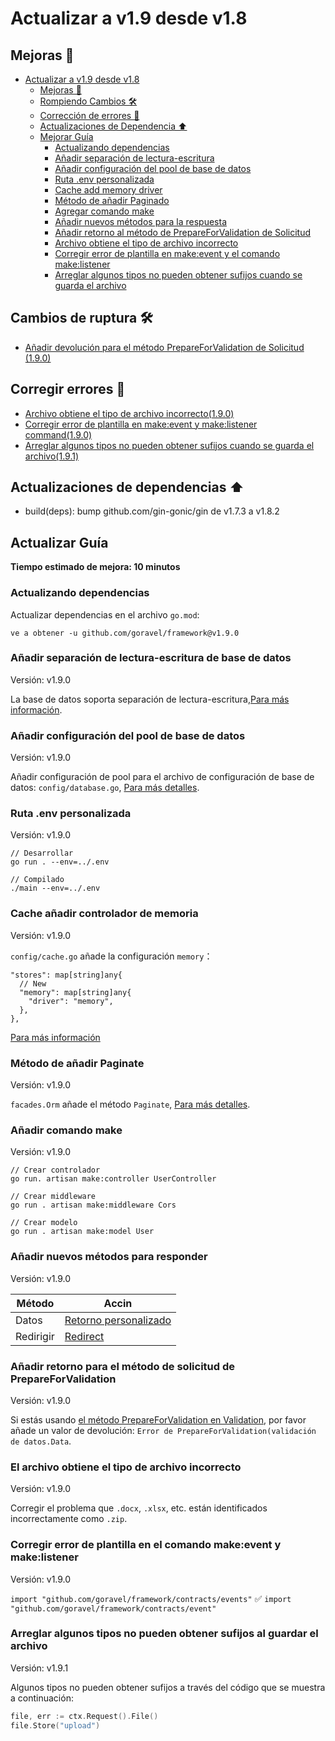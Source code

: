 # Actualizar a v1.9 desde v1.8

## Mejoras 🚀

- [Actualizar a v1.9 desde v1.8](#upgrading-to-v19-from-v18)
  - [Mejoras 🚀](#enhancements-)
  - [Rompiendo Cambios 🛠️](#breaking-changes-)
  - [Corrección de errores 🐛](#bug-fixes-)
  - [Actualizaciones de Dependencia ⬆️](#dependency-updates-️)
  - [Mejorar Guía](#upgrade-guide)
    - [Actualizando dependencias](#updating-dependencies)
    - [Añadir separación de lectura-escritura](#add-database-read-write-separation)
    - [Añadir configuración del pool de base de datos](#add-database-pool-configuration)
    - [Ruta .env personalizada](#custom-env-path)
    - [Cache add memory driver](#cache-add-memory-driver)
    - [Método de añadir Paginado](#orm-add-paginate-method)
    - [Agregar comando make ](#add-make-command)
    - [Añadir nuevos métodos para la respuesta](#add-new-methods-for-response)
    - [Añadir retorno al método de PrepareForValidation de Solicitud](#add-return-for-request-prepareforvalidation-method)
    - [Archivo obtiene el tipo de archivo incorrecto](#file-gets-the-wrong-file-type)
    - [Corregir error de plantilla en make:event y el comando make:listener](#fix-template-error-on-makeevent-and-makelistener-command)
    - [Arreglar algunos tipos no pueden obtener sufijos cuando se guarda el archivo](#fix-some-types-cannot-obtain-suffixes-when-save-file)

## Cambios de ruptura 🛠️

- [Añadir devolución para el método PrepareForValidation de Solicitud (1.9.0)](#add-return-for-request-prepareforvalidation-method)

## Corregir errores 🐛

- [Archivo obtiene el tipo de archivo incorrecto(1.9.0)](#file-gets-the-wrong-file-type)
- [Corregir error de plantilla en make:event y make:listener command(1.9.0)](#fix-template-error-on-make-event-and-make-listener-command)
- [Arreglar algunos tipos no pueden obtener sufijos cuando se guarda el archivo(1.9.1)](#fix-some-types-cannot-obtain-suffixes-when-save-file)

## Actualizaciones de dependencias ⬆️

- build(deps): bump github.com/gin-gonic/gin de v1.7.3 a v1.8.2

## Actualizar Guía

**Tiempo estimado de mejora: 10 minutos**

### Actualizando dependencias

Actualizar dependencias en el archivo `go.mod`:

```
ve a obtener -u github.com/goravel/framework@v1.9.0
```

### Añadir separación de lectura-escritura de base de datos

Versión: v1.9.0

La base de datos soporta separación de lectura-escritura,[Para más información](../orm/quickstart#read--write-connections).

### Añadir configuración del pool de base de datos

Versión: v1.9.0

Añadir configuración de pool para el archivo de configuración de base de datos:
`config/database.go`, [Para más detalles](https://github.com/goravel/goravel/blob/v1.9.x/config/database.go).

### Ruta .env personalizada

Versión: v1.9.0

```
// Desarrollar
go run . --env=../.env

// Compilado
./main --env=../.env
```

### Cache añadir controlador de memoria

Versión: v1.9.0

`config/cache.go` añade la configuración `memory`：

```
"stores": map[string]any{
  // New
  "memory": map[string]any{
    "driver": "memory",
  },
},
```

[Para más información](https://github.com/goravel/goravel/blob/v1.9.x/config/cache.go)

### Método de añadir Paginate

Versión: v1.9.0

`facades.Orm` añade el método `Paginate`, [Para más detalles](../orm/quickstart#Paginate).

### Añadir comando make

Versión: v1.9.0

```
// Crear controlador
go run. artisan make:controller UserController

// Crear middleware
go run . artisan make:middleware Cors

// Crear modelo
go run . artisan make:model User
```

### Añadir nuevos métodos para responder

Versión: v1.9.0

| Método    | Accin                                                     |
| --------- | --------------------------------------------------------- |
| Datos     | [Retorno personalizado](../basic/responses#custom-return) |
| Redirigir | [Redirect](../basic/responses#redirect)                   |

### Añadir retorno para el método de solicitud de PrepareForValidation

Versión: v1.9.0

Si estás usando [el método PrepareForValidation en Validation](../basic/validation#format-data-before-validation),
por favor añade un valor de devolución: `Error de PrepareForValidation(validación de datos.Data`.

### El archivo obtiene el tipo de archivo incorrecto

Versión: v1.9.0

Corregir el problema que `.docx`, `.xlsx`, etc. están identificados incorrectamente como `.zip`.

### Corregir error de plantilla en el comando make:event y make:listener

Versión: v1.9.0

`import "github.com/goravel/framework/contracts/events"` ✅ `import "github.com/goravel/framework/contracts/event"`

### Arreglar algunos tipos no pueden obtener sufijos al guardar el archivo

Versión: v1.9.1

Algunos tipos no pueden obtener sufijos a través del código que se muestra a continuación:

```go
file, err := ctx.Request().File()   
file.Store("upload")
```
